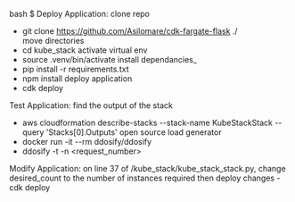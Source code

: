 bash $
Deploy Application:
clone repo
  - git clone https://github.com/Asilomare/cdk-fargate-flask ./\
 move directories
  - cd kube_stack
 activate virtual env
  - source .venv/bin/activate
 install dependancies_
  - pip install -r requirements.txt
  - npm install
 deploy application
  - cdk deploy

Test Application:
  find the output of the stack
  - aws cloudformation describe-stacks --stack-name KubeStackStack --query 'Stacks[0].Outputs' 
  open source load generator
  - docker run -it --rm ddosify/ddosify
  - ddosify -t <put the output link here> -n <request_number>
  
Modify Application:
  on line 37 of /kube_stack/kube_stack_stack.py, change desired_count to the number of instances required
  then deploy changes
  -cdk deploy
